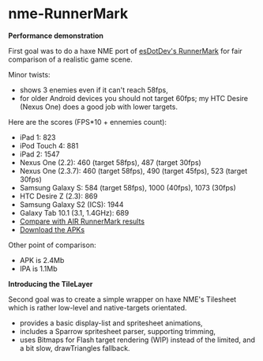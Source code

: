nme-RunnerMark
==============

**Performance demonstration**

First goal was to do a haxe NME port of [esDotDev's RunnerMark][1] for fair comparison of a realistic game scene. 

Minor twists: 
- shows 3 enemies even if it can't reach 58fps,
- for older Android devices you should not target 60fps; my HTC Desire (Nexus One) does a good job with lower targets.

Here are the scores (FPS*10 + ennemies count):
 - iPad 1: 823
 - iPod Touch 4: 881
 - iPad 2: 1547
 - Nexus One (2.2): 460 (target 58fps), 487 (target 30fps)
 - Nexus One (2.3.7): 460 (target 58fps), 490 (target 45fps), 523 (target 30fps)
 - Samsung Galaxy S: 584 (target 58fps), 1000 (40fps), 1073 (30fps)
 - HTC Desire Z (2.3): 869
 - Samsung Galaxy S2 (ICS): 1944
 - Galaxy Tab 10.1 (3.1, 1.4GHz): 689
 - [Compare with AIR RunnerMark results][2]
 - [Download the APKs][3]

Other point of comparison:
 - APK is 2.4Mb
 - IPA is 1.1Mb


**Introducing the TileLayer**

Second goal was to create a simple wrapper on haxe NME's Tilesheet which is rather low-level and native-targets orientated. 

 - provides a basic display-list and spritesheet animations,
 - includes a Sparrow spritesheet parser, supporting trimming,
 - uses Bitmaps for Flash target rendering (WIP) instead of the limited, and a bit slow, drawTriangles fallback.

[1]:https://github.com/esDotDev/RunnerMark
[2]:https://github.com/esDotDev/RunnerMark/tree/master/results
[3]:https://github.com/elsassph/nme-runnermark/downloads